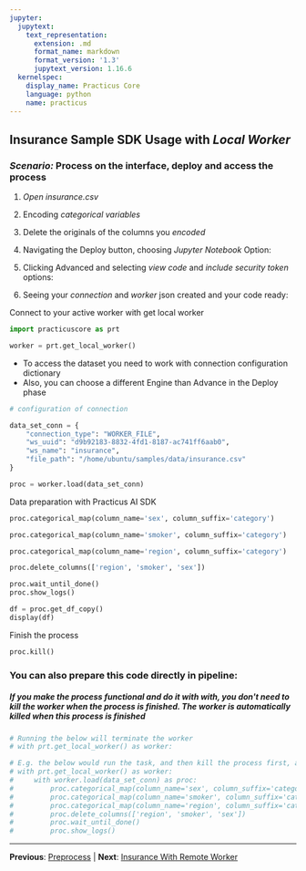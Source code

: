 ```yaml
---
jupyter:
  jupytext:
    text_representation:
      extension: .md
      format_name: markdown
      format_version: '1.3'
      jupytext_version: 1.16.6
  kernelspec:
    display_name: Practicus Core
    language: python
    name: practicus
---
```


## Insurance Sample SDK Usage with *Local Worker*
### _Scenario:_ Process on the interface, deploy and access the process

1. _Open_ *insurance.csv*
    
2. Encoding *categorical variables*

3. Delete the originals of the columns you *encoded*
    
4. Navigating the Deploy button, choosing *Jupyter Notebook* Option:

5. Clicking Advanced and selecting *view code* and *include security token* options:

6. Seeing your *connection* and *worker* json created and your code ready:


Connect to your active worker with get local worker

```python
import practicuscore as prt

worker = prt.get_local_worker()
```

- To access the dataset you need to work with connection configuration dictionary
- Also, you can choose a different Engine than Advance in the Deploy phase

```python
# configuration of connection

data_set_conn = {
    "connection_type": "WORKER_FILE",
    "ws_uuid": "d9b92183-8832-4fd1-8187-ac741ff6aab0",
    "ws_name": "insurance",
    "file_path": "/home/ubuntu/samples/data/insurance.csv"
}
```

```python
proc = worker.load(data_set_conn) 
```

Data preparation with Practicus AI SDK

```python
proc.categorical_map(column_name='sex', column_suffix='category') 
```

```python
proc.categorical_map(column_name='smoker', column_suffix='category') 
```

```python
proc.categorical_map(column_name='region', column_suffix='category') 
```

```python
proc.delete_columns(['region', 'smoker', 'sex']) 
```

```python
proc.wait_until_done()
proc.show_logs()
```

```python
df = proc.get_df_copy()
display(df)
```

Finish the process

```python
proc.kill()
```

### You can also prepare this code directly in pipeline:
##### If you make the process functional and do it with with, you don't need to kill the worker when the process is finished. The worker is automatically killed when this process is finished

```python
# Running the below will terminate the worker 
# with prt.get_local_worker() as worker:

# E.g. the below would run the task, and then kill the process first, and then the worker.
# with prt.get_local_worker() as worker:
#     with worker.load(data_set_conn) as proc:
#         proc.categorical_map(column_name='sex', column_suffix='category'), 
#         proc.categorical_map(column_name='smoker', column_suffix='category'),
#         proc.categorical_map(column_name='region', column_suffix='category'),
#         proc.delete_columns(['region', 'smoker', 'sex']) 
#         proc.wait_until_done()
#         proc.show_logs()
```


---

**Previous**: [Preprocess](../pre-process-data/preprocess.md) | **Next**: [Insurance With Remote Worker](insurance-with-remote-worker.md)
